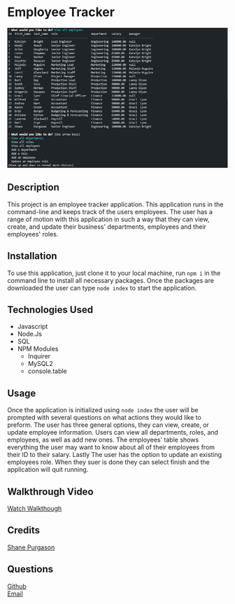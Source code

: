 # Employee Tracker

![Employee Tracker](/assets/employee-tracker.PNG)

## Description
This project is an employee tracker application. This application runs in the command-line and keeps track of the users employees. The user has a range of motion with this application in such a way that they can view, create, and update their business' departments, employees and their employees' roles. 

## Installation
To use this application, just clone it to your local machine, run `npm i` in the command line to install all necessary packages. Once the packages are downloaded the user can type `node index` to start the application. 

## Technologies Used
<ul>
  <li>Javascript</li>
  <li>Node.Js</li>
  <li>SQL</li>
  <li>NPM Modules
  <ul>
  <li>Inquirer</li>
  <li>MySQL2</li>
  <li>console.table</li>
  </ul>
  </ul>

## Usage
Once the application is initialized using `node index` the user will be prompted with several questions on what actions they would like to preform. The user has three general options, they can view, create, or update employee information. Users can view all departments, roles, and employees, as well as add new ones. The employees' table shows everything the user may want to know about all of their employees from their ID to their salary. Lastly The user has the option to update an existing employees role. When they suer is done they can select finish and the application will quit running. 

## Walkthrough Video
[Watch Walkthough](https://watch.screencastify.com/v/UOovJEgqTNXMpejmuXZA)
## Credits
[Shane Purgason](https://github.com/spurgason)

## Questions
  [Github](https://github.com/spurgason) <br>
  [Email](mailto:shanepurgason.98@gmail.com)